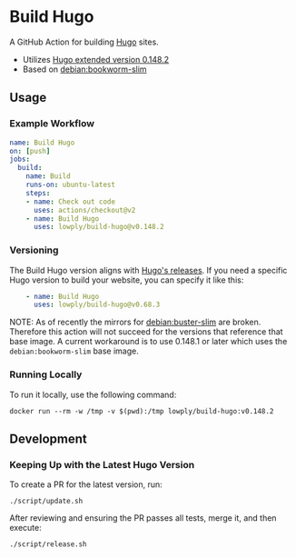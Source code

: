 # Build Hugo

A GitHub Action for building [Hugo](https://gohugo.io/) sites.

- Utilizes [Hugo extended version 0.148.2](https://github.com/gohugoio/hugo/releases/tag/v0.148.2)
- Based on [debian:bookworm-slim](https://hub.docker.com/_/debian/)

## Usage

### Example Workflow

```yaml
name: Build Hugo
on: [push]
jobs:
  build:
    name: Build
    runs-on: ubuntu-latest
    steps:
    - name: Check out code
      uses: actions/checkout@v2
    - name: Build Hugo
      uses: lowply/build-hugo@v0.148.2
```

### Versioning

The Build Hugo version aligns with [Hugo's releases](https://github.com/gohugoio/hugo/releases). If you need a specific Hugo version to build your website, you can specify it like this:

```yaml
    - name: Build Hugo
      uses: lowply/build-hugo@v0.68.3
```

NOTE: As of recently the mirrors for [debian:buster-slim](https://hub.docker.com/_/debian/) are broken. Therefore this action will not succeed for the versions that reference that base image. A current workaround is to use 0.148.1 or later which uses the `debian:bookworm-slim` base image.

### Running Locally

To run it locally, use the following command:

```
docker run --rm -w /tmp -v $(pwd):/tmp lowply/build-hugo:v0.148.2
```

## Development

### Keeping Up with the Latest Hugo Version

To create a PR for the latest version, run:

```
./script/update.sh
```

After reviewing and ensuring the PR passes all tests, merge it, and then execute:

```
./script/release.sh
```

